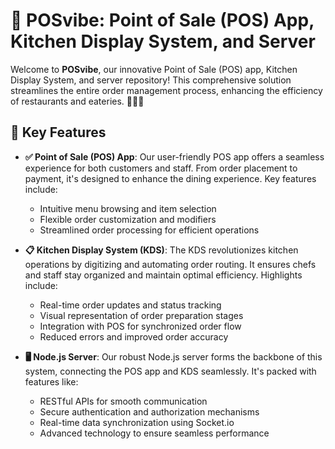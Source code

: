 # 🛒 POSvibe: Point of Sale (POS) App, Kitchen Display System, and Server

Welcome to **POSvibe**, our innovative Point of Sale (POS) app, Kitchen Display System, and server repository! This comprehensive solution streamlines the entire order management process, enhancing the efficiency of restaurants and eateries. 🍔🍕🍣

## 🚀 Key Features

- **✅ Point of Sale (POS) App**: Our user-friendly POS app offers a seamless experience for both customers and staff. From order placement to payment, it's designed to enhance the dining experience. Key features include:
  - Intuitive menu browsing and item selection
  - Flexible order customization and modifiers
  - Streamlined order processing for efficient operations

- **📋 Kitchen Display System (KDS)**: The KDS revolutionizes kitchen operations by digitizing and automating order routing. It ensures chefs and staff stay organized and maintain optimal efficiency. Highlights include:
  - Real-time order updates and status tracking
  - Visual representation of order preparation stages
  - Integration with POS for synchronized order flow
  - Reduced errors and improved order accuracy

- **🖥️ Node.js Server**: Our robust Node.js server forms the backbone of this system, connecting the POS app and KDS seamlessly. It's packed with features like:
  - RESTful APIs for smooth communication
  - Secure authentication and authorization mechanisms
  - Real-time data synchronization using Socket.io
  - Advanced technology to ensure seamless performance
